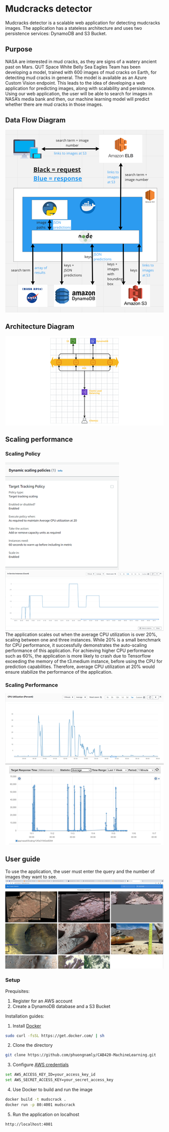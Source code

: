 # Mudcracks detector
Mudcracks detector is a scalable web application for detecting mudcracks images. The application has a stateless architecture and uses two persistence services: DynamoDB and S3 Bucket.

## Purpose
NASA are interested in mud cracks, as they are signs of a watery ancient past on Mars. QUT Space White Belly Sea Eagles Team has been developing a model, trained with 600 images of mud cracks on Earth, for detecting mud cracks in general. The model is available as an Azure Custom Vision endpoint. This leads to the idea of developing a web application for predicting images, along with scalability and persistence.
Using our web application, the user will be able to search for images in NASA’s media bank and then, our machine learning model will predict whether there are mud cracks in those images.

## Data Flow Diagram

![DataFlow](images/data-flow.png)

## Architecture Diagram

![Architecture](images/architecture.png)

## Scaling performance
### Scaling Policy
![ScalingPolicy](images/scaling-policy.png)
![InServiceInstance](images/in-service-instance.png)
The application scales out when the average CPU utilization is over 20%, scaling between one and three instances. While 20% is a small benchmark for CPU performance, it successfully demonstrates the auto-scaling performance of this application. For achieving higher CPU performance such as 60%, the application is more likely to crash due to Tensorflow exceeding the memory of the t3.medium instance, before using the CPU for prediction capabilities. Therefore, average CPU utilization at 20% would ensure stabilize the performance of the application. 
### Scaling Performance
![CPUPerformance](images/cpu-performance.png)
![TargetResponseTime](images/target-response-time.png)



## User guide

To use the application, the user must enter the query and the number of images they want to see. 
![Sample-result](images/sample-result.png)

### Setup

Prequisites:

1. Register for an AWS account 
2. Create a DynamoDB database and a S3 Bucket

Installation guides:

1. Install [Docker](https://www.docker.com)

```bash
sudo curl -fsSL https://get.docker.com/ | sh
```

2. Clone the directory

```bash
git clone https://github.com/phuongnamly/CAB420-MachineLearning.git
```

3. Configure [AWS credentials](https://docs.aws.amazon.com/sdk-for-java/v1/developer-guide/setup-credentials.html)

```bash
set AWS_ACCESS_KEY_ID=your_access_key_id
set AWS_SECRET_ACCESS_KEY=your_secret_access_key
```

4. Use Docker to build and run the image

```bash
docker build -t mudscrack .
docker run -p 80:4001 mudscrack
```

5. Run the application on localhost
```bash
http://localhost:4001
```